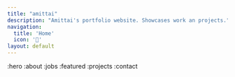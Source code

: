 ```yaml
---
title: "amittai"
description: "Amittai's portfolio website. Showcases work an projects."
navigation:
  title: 'Home'
  icon: '🥶'
layout: default
---
```


:hero
:about
:jobs
:featured
:projects
:contact
